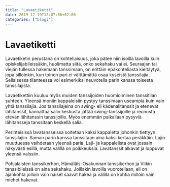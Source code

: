 ```yaml
---
title: "Lavaetiketti"
date: 2019-12-19T12:07:06+02:00
categories: ["blogi"]
---
```

# Lavaetiketti
Lavaetiketin perustana on kohteliaisuus, joka pätee niin isoilla lavoilla kuin opiskelijabileissäkin, huolimatta siitä, onko sekahaku vai ei. Seuraajan tai viejän tullessa hakemaan tanssimaan, on erittäin epäkohteliasta kieltäytyä, jopa silloinkin, kun toinen pari ei välttämättä osaa kyseistä tanssilajia. Sellaisessa tilanteessa voi esimerkiksi neuvotella parin kanssa toisesta tanssilajista.

Lavaetikettiin kuuluu myös muiden tanssijoiden huomioiminen tanssitilan suhteen. Yleensä moniin kappaleisiin pystyy tanssimaan useampia kuin vain yhtä tanssilajia. Jos tanssilajeina on swing- eli kädenalitanssit ja etenevät lähitanssit, kannattaa salin keskusta jättää swing-tanssijoille ja reunusta etevän lähitanssin tanssijoille. Myös enemmän paikallaan pysyviä lähitansseja tanssitaan keskellä salia.

Perinteisissä lavatansseissa soitetaan kaksi kappaletta johonkin tiettyyn tanssilajiin. Saman parin kanssa tanssitaan aina kaksi kertaa peräkkäin. Lajin muuttuessa vaihdetaan yleensä paria. Laji- ja kappalelista ovat jossain näkyvästi esillä, mutta välillä on poikkeuksia. Lavatanssit alkavat ja loppuvat yleensä valssiin.

Pohjalaisten tanssikerhon, Hämäläis-Osakunnan tanssikerhon ja Viikin tanssibileissä on aina sekahaku. Joillakin lavoilla vuorotellaan, eli on ajankohta jolloin vain naiset saavat hakea ja välillä on kohtia milloin vain miehet hakevat.
